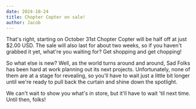 ```yaml
---
date: 2024-10-24
title: Chopter Copter on sale!
author: Jacob
---
```


That's right, starting on October 31st Chopter Copter will be half off at just $2.00 USD. The sale will also last for about two weeks, so if you haven't grabbed it yet, what're you waiting for? Get shopping and get chopping!

So what else is new? Well, as the world turns around and around, Sad Folks has been hard at work planning out its next projects. Unfortunately, none of them are at a stage for revealing, so you'll have to wait just a little bit longer until we're ready to pull back the curtain and shine down the spotlight.

We can't wait to show you what's in store, but it'll have to wait 'til next time. Until then, folks!
